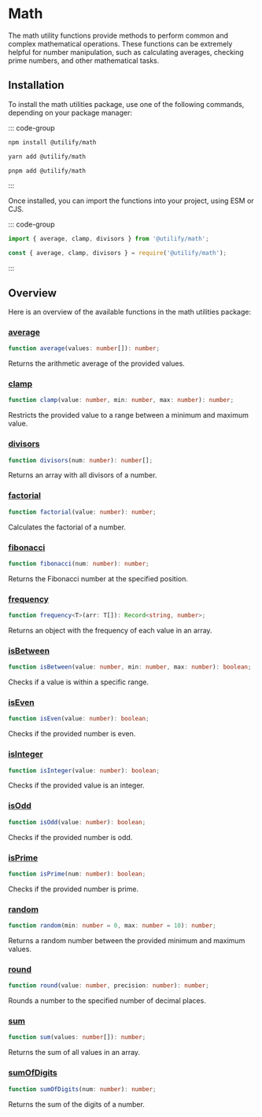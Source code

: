 # Math <Badge type="tip" text="1.0.0" />

The math utility functions provide methods to perform common and complex mathematical operations. These functions can be extremely helpful for number manipulation, such as calculating averages, checking prime numbers, and other mathematical tasks.

## **Installation**

To install the math utilities package, use one of the following commands, depending on your package manager:

::: code-group

```bash [npm]
npm install @utilify/math
```

```bash [yarn]
yarn add @utilify/math
```

```bash [pnpm]
pnpm add @utilify/math
```

:::

Once installed, you can import the functions into your project, using ESM or CJS.

::: code-group

```typescript [esm]
import { average, clamp, divisors } from '@utilify/math';
```

```javascript [cjs]
const { average, clamp, divisors } = require('@utilify/math');
```

:::

## **Overview**

Here is an overview of the available functions in the math utilities package:

### [average](./average.md)
```typescript
function average(values: number[]): number;
```
Returns the arithmetic average of the provided values.

### [clamp](./clamp.md)
```typescript
function clamp(value: number, min: number, max: number): number;
```
Restricts the provided value to a range between a minimum and maximum value.

### [divisors](./divisors.md)
```typescript
function divisors(num: number): number[];
```
Returns an array with all divisors of a number.

### [factorial](./factorial.md)
```typescript
function factorial(value: number): number;
```
Calculates the factorial of a number.

### [fibonacci](./fibonacci.md)
```typescript
function fibonacci(num: number): number;
```
Returns the Fibonacci number at the specified position.

### [frequency](./frequency.md)
```typescript
function frequency<T>(arr: T[]): Record<string, number>;
```
Returns an object with the frequency of each value in an array.

### [isBetween](./isBetween.md)
```typescript
function isBetween(value: number, min: number, max: number): boolean;
```
Checks if a value is within a specific range.

### [isEven](./isEven.md)
```typescript
function isEven(value: number): boolean;
```
Checks if the provided number is even.

### [isInteger](./isInteger.md)
```typescript
function isInteger(value: number): boolean;
```
Checks if the provided value is an integer.

### [isOdd](./isOdd.md)
```typescript
function isOdd(value: number): boolean;
```
Checks if the provided number is odd.

### [isPrime](./isPrime.md)
```typescript
function isPrime(num: number): boolean;
```
Checks if the provided number is prime.

### [random](./random.md)
```typescript
function random(min: number = 0, max: number = 10): number;
```
Returns a random number between the provided minimum and maximum values.

### [round](./round.md)
```typescript
function round(value: number, precision: number): number;
```
Rounds a number to the specified number of decimal places.

### [sum](./sum.md)
```typescript
function sum(values: number[]): number;
```
Returns the sum of all values in an array.

### [sumOfDigits](./sumOfDigits.md)
```typescript
function sumOfDigits(num: number): number;
```
Returns the sum of the digits of a number.